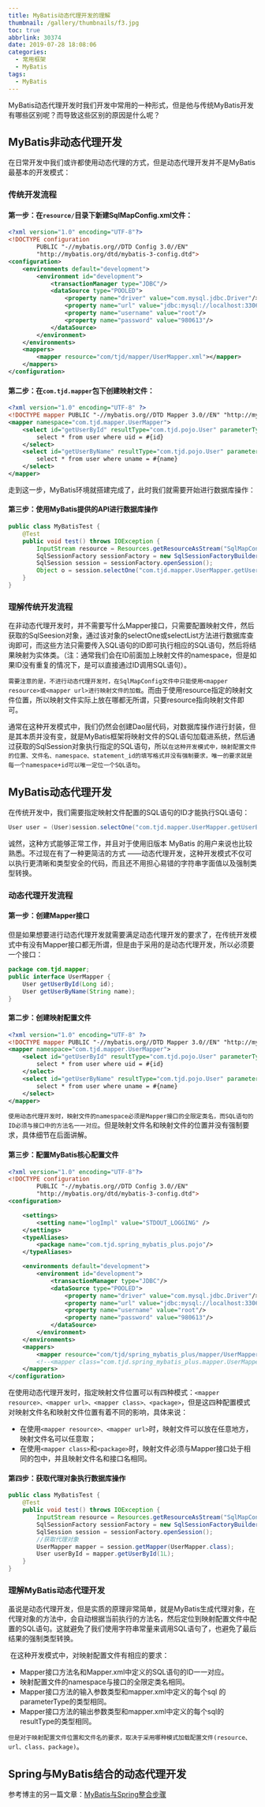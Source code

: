 ```yaml
---
title: MyBatis动态代理开发的理解
thumbnail: /gallery/thumbnails/f3.jpg
toc: true
abbrlink: 30374
date: 2019-07-28 18:08:06
categories:
  - 常用框架
  - MyBatis
tags:
  - MyBatis
---
```


MyBatis动态代理开发时我们开发中常用的一种形式，但是他与传统MyBatis开发有哪些区别呢？而导致这些区别的原因是什么呢？<!--more-->

## **MyBatis非动态代理开发**

在日常开发中我们或许都使用动态代理的方式，但是动态代理开发并不是MyBatis最基本的开发模式：

### **传统开发流程**

#### 第一步：在`resource/`目录下新建SqlMapConfig.xml文件：

```xml
<?xml version="1.0" encoding="UTF-8"?>
<!DOCTYPE configuration
		PUBLIC "-//mybatis.org//DTD Config 3.0//EN"
		"http://mybatis.org/dtd/mybatis-3-config.dtd">
<configuration>
	<environments default="development">
		<environment id="development">
			<transactionManager type="JDBC"/>
			<dataSource type="POOLED">
				<property name="driver" value="com.mysql.jdbc.Driver"/>
				<property name="url" value="jdbc:mysql://localhost:3306/test"/>
				<property name="username" value="root"/>
				<property name="password" value="980613"/>
			</dataSource>
		</environment>
	</environments>
	<mappers>
		<mapper resource="com/tjd/mapper/UserMapper.xml"></mapper>
	</mappers>
</configuration>
```

#### 第二步：在`com.tjd.mapper`包下创建映射文件：

```xml
<?xml version="1.0" encoding="UTF-8" ?>
<!DOCTYPE mapper PUBLIC "-//mybatis.org//DTD Mapper 3.0//EN" "http://mybatis.org/dtd/mybatis-3-mapper.dtd" >
<mapper namespace="com.tjd.mapper.UserMapper">
    <select id="getUserById" resultType="com.tjd.pojo.User" parameterType="long">
        select * from user where uid = #{id}
    </select>
    <select id="getUserByName" resultType="com.tjd.pojo.User" parameterType="string" >
        select * from user where uname = #{name}
    </select>
</mapper>
```

走到这一步，MyBatis环境就搭建完成了，此时我们就需要开始进行数据库操作：

#### 第三步：使用MyBatis提供的API进行数据库操作

```java
public class MyBatisTest {
    @Test
    public void test() throws IOException {
        InputStream resource = Resources.getResourceAsStream("SqlMapConfig.xml");
        SqlSessionFactory sessionFactory = new SqlSessionFactoryBuilder().build(resource);
        SqlSession session = sessionFactory.openSession();
        Object o = session.selectOne("com.tjd.mapper.UserMapper.getUserById",1L);
    }
}
```

### **理解传统开发流程**

​	在非动态代理开发时，并不需要写什么Mapper接口，只需要配置映射文件，然后获取的SqlSeesion对象，通过该对象的selectOne或selectList方法进行数据库查询即可，而这些方法只需要传入SQL语句的ID即可执行相应的SQL语句，然后将结果映射为实体类。（注：通常我们会在ID前面加上映射文件的namespace，但是如果ID没有重复的情况下，是可以直接通过ID调用SQL语句）。

​	`需要注意的是，不进行动态代理开发时，在SqlMapConfig文件中只能使用<mapper resource>或<mapper url>进行映射文件的加载`。而由于使用resource指定的映射文件位置，所以映射文件实际上放在哪都无所谓，只要resource指向映射文件即可。

​	通常在这种开发模式中，我们仍然会创建Dao层代码，对数据库操作进行封装，但是其本质并没有变，就是MyBatis框架将映射文件的SQL语句加载进系统，然后通过获取的SqlSession对象执行指定的SQL语句，所以`在这种开发模式中，映射配置文件的位置、文件名、namespace、statement_id的填写格式并没有强制要求，唯一的要求就是每一个namespace+id可以唯一定位一个SQL语句`。



## **MyBatis动态代理开发**

在传统开发中，我们需要指定映射文件配置的SQL语句的ID才能执行SQL语句：

```java
User user = (User)session.selectOne("com.tjd.mapper.UserMapper.getUserById",1L); 
```

诚然，这种方式能够正常工作，并且对于使用旧版本 MyBatis 的用户来说也比较熟悉。不过现在有了一种更简洁的方式 ——动态代理开发，这种开发模式不仅可以执行更清晰和类型安全的代码，而且还不用担心易错的字符串字面值以及强制类型转换。

### **动态代理开发流程**

#### 第一步：创建Mapper接口

但是如果想要进行动态代理开发就需要满足动态代理开发的要求了，在传统开发模式中有没有Mapper接口都无所谓，但是由于采用的是动态代理开发，所以必须要一个接口：

```java
package com.tjd.mapper;
public interface UserMapper {
    User getUserById(Long id);
    User getUserByName(String name);
}
```

#### 第二步：创建映射配置文件

```xml
<?xml version="1.0" encoding="UTF-8" ?>
<!DOCTYPE mapper PUBLIC "-//mybatis.org//DTD Mapper 3.0//EN" "http://mybatis.org/dtd/mybatis-3-mapper.dtd" >
<mapper namespace="com.tjd.mapper.UserMapper">
    <select id="getUserById" resultType="com.tjd.pojo.User" parameterType="long">
        select * from user where uid = #{id}
    </select>
    <select id="getUserByName" resultType="com.tjd.pojo.User" parameterType="string">
        select * from user where uname = #{name}
    </select>
</mapper>
```

`使用动态代理开发时，映射文件的namespace必须是Mapper接口的全限定类名，而SQL语句的ID必须与接口中的方法名一一对应`。但是映射文件名和映射文件的位置并没有强制要求，具体细节在后面讲解。

#### 第三步：配置MyBatis核心配置文件

```xml
<?xml version="1.0" encoding="UTF-8"?>
<!DOCTYPE configuration
		PUBLIC "-//mybatis.org//DTD Config 3.0//EN"
		"http://mybatis.org/dtd/mybatis-3-config.dtd">
<configuration>

	<settings>
		<setting name="logImpl" value="STDOUT_LOGGING" />
	</settings>
	<typeAliases>
		<package name="com.tjd.spring_mybatis_plus.pojo"/>
	</typeAliases>

	<environments default="development">
		<environment id="development">
			<transactionManager type="JDBC"/>
			<dataSource type="POOLED">
				<property name="driver" value="com.mysql.jdbc.Driver"/>
				<property name="url" value="jdbc:mysql://localhost:3306/test"/>
				<property name="username" value="root"/>
				<property name="password" value="980613"/>
			</dataSource>
		</environment>
	</environments>
	<mappers>
		<mapper resource="com/tjd/spring_mybatis_plus/mapper/UserMapper.xml"></mapper>
		<!--<mapper class="com.tjd.spring_mybatis_plus.mapper.UserMapper"></mapper>-->
	</mappers>
</configuration>
```

在使用动态代理开发时，指定映射文件位置可以有四种模式：`<mapper resource>、<mapper url>、<mapper class>、<package>`，但是这四种配置模式对映射文件名和映射文件位置有着不同的影响，具体来说：

- 在使用`<mapper resource>、<mapper url>`时，映射文件可以放在任意地方，映射文件名可以任意取；
- 在使用`<mapper class>`和`<package>`时，映射文件必须与Mapper接口处于相同的包中，并且映射文件名和接口名相同。

#### 第四步：获取代理对象执行数据库操作

```java
public class MyBatisTest {
    @Test
    public void test() throws IOException {
        InputStream resource = Resources.getResourceAsStream("SqlMapConfig.xml");
        SqlSessionFactory sessionFactory = new SqlSessionFactoryBuilder().build(resource);
        SqlSession session = sessionFactory.openSession();
        //获取代理对象
        UserMapper mapper = session.getMapper(UserMapper.class);
        User userById = mapper.getUserById(1L);
    }
}
```



### 理解MyBatis动态代理开发

​	虽说是动态代理开发，但是实质的原理非常简单，就是MyBatis生成代理对象，在代理对象的方法中，会自动根据当前执行的方法名，然后定位到映射配置文件中配置的SQL语句。这就避免了我们使用字符串常量来调用SQL语句了，也避免了最后结果的强制类型转换。

​	在这种开发模式中，对映射配置文件有相应的要求：

- Mapper接口方法名和Mapper.xml中定义的SQL语句的ID一一对应。
- 映射配置文件的namespace与接口的全限定类名相同。
- Mapper接口方法的输入参数类型和mapper.xml中定义的每个sql 的parameterType的类型相同。
- Mapper接口方法的输出参数类型和mapper.xml中定义的每个sql的resultType的类型相同。

`但是对于映射配置文件位置和文件名的要求，取决于采用哪种模式加载配置文件(resource、url、class、package)`。



## Spring与MyBatis结合的动态代理开发

参考博主的另一篇文章：[MyBatis与Spring整合步骤](./41666.html)

